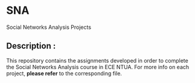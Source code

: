 # SNA
 Social Networks Analysis Projects
 
 ## Description :
 
This repository contains the assignments developed in order to complete the Social Networks Analysis course in ECE NTUA. For more info on each project, <b>please refer</b> to the corresponding file.
